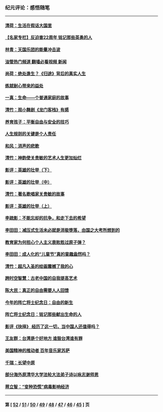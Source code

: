 ### 纪元评论：感悟随笔
---
#### [清荷：生活在假话大国里](../../pages/nsc1035/n13103916.md?07240330) 
#### [【名家专栏】反迫害22周年 铭记那些英勇的人](../../pages/nsc1035/n13102771.md?07240330) 
#### [林青：天国乐团的能量冲击波](../../pages/nsc1035/n13099634.md?07240330) 
#### [油管热门频道 翻墙必看视频 新闻](ok?07240330)
#### [尚荷：绝处逢生？《归途》背后的真实人生](../../pages/nsc1035/n13099470.md?07240330) 
#### [练就耐心带来的益处](../../pages/nsc1035/n13081876.md?07240330) 
#### [一真：生命——个普通家庭的故事](../../pages/nsc1035/n13075782.md?07240330) 
#### [清竹：观小舞剧《龙门客栈》有感](../../pages/nsc1035/n13069850.md?07240330) 
#### [养育孩子：平衡自由与安全的技巧](../../pages/nsc1035/n13054510.md?07240330) 
#### [人生规则的关键是个人责任](../../pages/nsc1035/n13053252.md?07240330) 
#### [和风：消声的悲歌](../../pages/nsc1035/n13051994.md?07240330) 
#### [清竹：神韵使关贵敏的艺术人生更加灿烂](../../pages/nsc1035/n13038731.md?07240330) 
#### [影评：英雄的壮举（下）](../../pages/nsc1035/n13027438.md?07240330) 
#### [影评：英雄的壮举（中）](../../pages/nsc1035/n13027244.md?07240330) 
#### [清竹：著名歌唱家关贵敏的故事](../../pages/nsc1035/n13025435.md?07240330) 
#### [影评：英雄的壮举（上）](../../pages/nsc1035/n13024688.md?07240330) 
#### [李疏影：不能忘却的抗争，和走下去的希望](../../pages/nsc1035/n13022097.md?07240330) 
#### [李田田：减压式生活未必就是消极堕落，由国之大考所想到的](../../pages/nsc1035/n13017621.md?07240330) 
#### [教育家为何担心个人主义衰败胜过原子弹？](../../pages/nsc1035/n13002969.md?07240330) 
#### [李田田：成人化的“儿童节”真的童趣盎然吗？](../../pages/nsc1035/n13000386.md?07240330) 
#### [清竹：超凡入圣的绘画震撼了我的心](../../pages/nsc1035/n12993985.md?07240330) 
#### [跨时空智慧：古老中国的自我提高艺术](../../pages/nsc1035/n12988506.md?07240330) 
#### [陈大民：真正的自由需要人人回馈](../../pages/nsc1035/n12990148.md?07240330) 
#### [今年的阵亡将士纪念日：自由的新生](../../pages/nsc1035/n12989540.md?07240330) 
#### [阵亡将士纪念日：铭记那些献出生命的人](../../pages/nsc1035/n12985418.md?07240330) 
#### [影评《抉择》 经历了这一切，当中国人还值得吗？](../../pages/nsc1035/n12983029.md?07240330) 
#### [王友群：台湾是个好地方 谁毁台湾谁有罪](../../pages/nsc1035/n12977761.md?07240330) 
#### [美国精神的推动者 百年音乐家苏萨](../../pages/nsc1035/n12974542.md?07240330) 
#### [千瑞：长望中原](../../pages/nsc1035/n12976554.md?07240330) 
#### [部分海外原清华大学法轮大法弟子诗以咏志谢师恩](../../pages/nsc1035/n12957723.md?07240330) 
#### [蒋立智：“变种恐慌”病毒影响经济](../../pages/nsc1035/n12955438.md?07240330) 

---
#### 第 [ [52](./52.md?07240330) / [51](./51.md?07240330) / [50](./50.md?07240330) / [49](./49.md?07240330) / [48](./48.md?07240330) / [47](./47.md?07240330) / [46](./46.md?07240330) / [45](./45.md?07240330) ] 页
